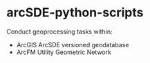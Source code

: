 # arcSDE-python-scripts
Conduct geoprocessing tasks within:
<ul>
  <li>ArcGIS ArcSDE versioned geodatabase</li>
  <li>ArcFM Utility Geometric Network</li>
</ul>
